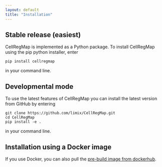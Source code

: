 ```yaml
---
layout: default
title: "Installation"
---
```


## Stable release (easiest)

CellRegMap is implemented as a Python package.
To install CellRegMap using the pip python installer, enter

    pip install cellregmap

in your command line.

## Developmental mode

To use the latest features of CellRegMap you can install the latest version from GitHub by entering

    git clone https://github.com/limix/CellRegMap.git
    cd CellRegMap
    pip install -e .

in your command line.

## Installation using a Docker image 
If you use Docker, you can also pull the [pre-build image from dockerhub](https://hub.docker.com/r/annasecuomo/cellregmap).

<!-- you can build an image using the provided Dockerfile:

docker build -t mofa2 .
You will then be able to use R or Python from the container.

docker run -ti --rm -v $DATA_DIRECTORY:/data mofa2 R
#                   ^
#                   |
#                    use `-v` to map a folder on your machine to a container directory
The command above will launch R with MOFA2 and its dependencies installed while mounting $DATA_DIRECTORY to the container. --> 

<!-- ## Running tests

From your command line, enter

    python setup.py test --> 
